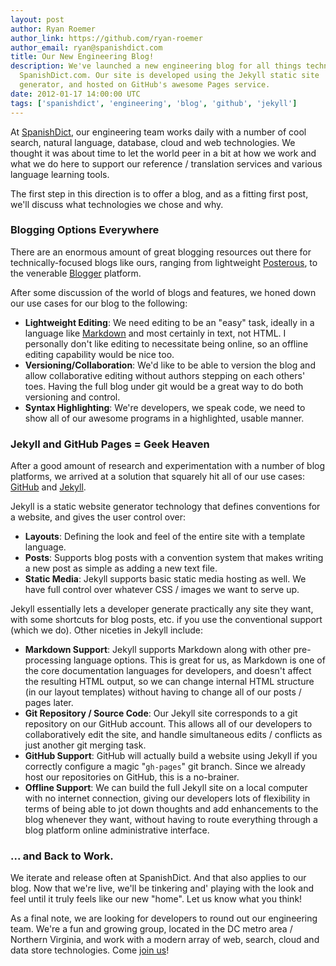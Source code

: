 ```yaml
---
layout: post
author: Ryan Roemer
author_link: https://github.com/ryan-roemer
author_email: ryan@spanishdict.com
title: Our New Engineering Blog!
description: We've launched a new engineering blog for all things technical at
  SpanishDict.com. Our site is developed using the Jekyll static site
  generator, and hosted on GitHub's awesome Pages service.
date: 2012-01-17 14:00:00 UTC
tags: ['spanishdict', 'engineering', 'blog', 'github', 'jekyll']
---
```


At [SpanishDict][sd], our engineering team works daily with a number of cool
search, natural language, database, cloud and web technologies. We thought it
was about time to let the world peer in a bit at how we work and what we do
here to support our reference / translation services and various language
learning tools.

The first step in this direction is to offer a blog, and as a fitting first
post, we'll discuss what technologies we chose and why.

### Blogging Options Everywhere

There are an enormous amount of great blogging resources out there for
technically-focused blogs like ours, ranging from lightweight
[Posterous][posterous], to the venerable [Blogger][blogger] platform.

After some discussion of the world of blogs and features, we honed down our
use cases for our blog to the following:

* **Lightweight Editing**: We need editing to be an "easy" task, ideally in
  a language like [Markdown][markdown] and most certainly in text, not HTML.
  I personally don't like editing to necessitate being online, so an offline
  editing capability would be nice too.
* **Versioning/Collaboration**: We'd like to be able to version the blog and
  allow collaborative editing without authors stepping on each others' toes.
  Having the full blog under git would be a great way to do both versioning
  and control.
* **Syntax Highlighting**: We're developers, we speak code, we need to show
  all of our awesome programs in a highlighted, usable manner.

### Jekyll and GitHub Pages = Geek Heaven

After a good amount of research and experimentation with a number of blog
platforms, we arrived at a solution that squarely hit all of our use cases:
[GitHub][gh] and [Jekyll][jekyll].

<!-- more start -->

Jekyll is a static website generator technology that defines conventions for
a website, and gives the user control over:

* **Layouts**: Defining the look and feel of the entire site with a template
  language.
* **Posts**: Supports blog posts with a convention system that makes writing a
  new post as simple as adding a new text file.
* **Static Media**: Jekyll supports basic static media hosting as well. We have
  full control over whatever CSS / images we want to serve up.

Jekyll essentially lets a developer generate practically any site they want,
with some shortcuts for blog posts, etc. if you use the conventional support
(which we do). Other niceties in Jekyll include:

* **Markdown Support**: Jekyll supports Markdown along with other
  pre-processing language options. This is great for us, as Markdown is one
  of the core documentation languages for developers, and doesn't affect the
  resulting HTML output, so we can change internal HTML structure (in our
  layout templates) without having to change all of our posts / pages later.
* **Git Repository / Source Code**: Our Jekyll site corresponds to a git
  repository on our GitHub account. This allows all of our developers to
  collaboratively edit the site, and handle simultaneous edits / conflicts
  as just another git merging task.
* **GitHub Support**: GitHub will actually build a website using Jekyll if
  you correctly configure a magic "`gh-pages`" git branch. Since we already
  host our repositories on GitHub, this is a no-brainer.
* **Offline Support**: We can build the full Jekyll site on a local computer
  with no internet connection, giving our developers lots of flexibility in
  terms of being able to jot down thoughts and add enhancements to the blog
  whenever they want, without having to route everything through a blog
  platform online administrative interface.

### ... and Back to Work.

We iterate and release often at SpanishDict. And that also applies to our blog.
Now that we're live, we'll be tinkering and' playing with the look and feel
until it truly feels like our new "home". Let us know what you think!

As a final note, we are looking for developers to round out our engineering
team. We're a fun and growing group, located in the DC metro area / Northern
Virginia, and work with a modern array of web, search, cloud and data store
technologies. Come [join us][sd_jobs]!

[blogger]: http://www.blogger.com/
[gh]: https://github.com/
[jekyll]: http://jekyllrb.com/
[markdown]: http://daringfireball.net/projects/markdown/
[posterous]: https://posterous.com/
[sd]: http://www.spanishdict.com/
[sd_jobs]: http://www.spanishdict.com/careers

<!-- more end -->
